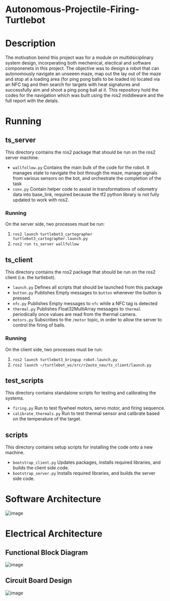 # Autonomous-Projectile-Firing-Turtlebot

# Description

The motivation beind this project was for a module on multidsiciplinary system design, incorperating both mechenical, electical and software componenets in this project. The  objective was to design a robot that can autonomously navigate an unseeen maze, map out the lay out of the maze and stop at a loading area (for ping pong balls to be loaded in) located via an NFC tag and then search for targets with heat signatures and successfully aim and shoot a ping pong ball at it. This repository hold the codes for the navigation which was built using the ros2 middleware and the full report with the detals.

# Running 

## ts_server

This directory contains the ros2 package that should be run on the ros2 server machine.

- `wallfollow.py` Contains the main bulk of the code for the robot. It manages state to navigate the bot through the maze, manage signals from various sensors on the bot, and orchestrate the completion of the task
- `conv.py` Contain helper code to assist in transformations of odometry data into base_link, required because the tf2 python library is not fully updated to work with ros2.

### Running

On the server side, two processes must be run:
1. `ros2 launch turtlebot3_cartographer turtlebot3_cartographer.launch.py`
2. `ros2 run ts_server wallfollow`

## ts_client

This directory contains the ros2 package that should be run on the ros2 client (i.e. the turtlebot).
- `launch.py` Defines all scripts that should be launched from this package
- `button.py` Publishes Empty messages to `button` whenever the button is pressed.
- `nfc.py` Publishes Empty messages to `nfc` while a NFC tag is detected
- `thermal.py` Publishes Float32MultiArray messages to `thermal` periodically once values are read from the thermal camera.
- `motors.py` Subscribes to the `/motor` topic, in order to allow the server to control the firing of balls.


### Running

On the client side, two processes must be run:
1. `ros2 launch turtlebot3_bringup robot.launch.py`
2. `ros2 launch ~/turtlebot_ws/src/r2auto_nav/ts_client/launch.py`

## test_scripts

This directory contains standalone scripts for testing and calibrating the systems.
- `firing.py` Run to test flywheel motors, servo motor, and firing sequence.
- `calibrate_thermals.py` Run to test thermal sensor and calibrate based on the temperature of the target.

## scripts

This directory contains setup scripts for installing the code onto a new machine.
- `bootstrap_client.py` Updates packages, installs required libraries, and builds the client side code.
- `bootstrap_server.py` Installs required libraries, and builds the server side code.

# Software Architecture
![image](https://user-images.githubusercontent.com/81459293/195748615-acb7810d-e5c1-43d0-840b-5a3a16f30dcf.png)

# Electrical Architecture
## Functional Block Diagram
![image](https://user-images.githubusercontent.com/81459293/195748548-aeaa9cde-d030-4c90-a60d-78dff3026a22.png)
## Circuit Board Design
![image](https://user-images.githubusercontent.com/81459293/195753304-e1b61500-0d45-4b67-8f65-98994a4302c9.png)



